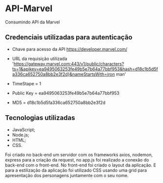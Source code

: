 # API-Marvel
Consumindo API da Marvel


## Credenciais utilizadas para autenticação

- Chave para acesso da API https://developer.marvel.com/

- URL da requisição utilizada 'https://gateway.marvel.com:443/v1/public/characters?ts=1&apikey=ea9495063253fe49b5e7b64a77bbf953&hash=d18c1b5d5fa336ca652750a8bb2e3f2d}&nameStartsWith=iron man'

- TimeStape = 1

- Public Key = ea9495063253fe49b5e7b64a77bbf953

- MD5 = d18c1b5d5fa336ca652750a8bb2e3f2d

## Tecnologias utilizadas
 - JavaScript;
 - Node.js;
 - HTML;
 - CSS.
 
Foi criado no back-end um servidor com os frameworks axios, nodemon, express para a criação da request, no app.js foi realizado a conexão do back-end com o front-end.
No front-end foi criado o layout da aplicação.
E para a estilização da aplicação foi utilizado CSS usando uma grid para apresentação dos personagens juntamente com o seu nome.
